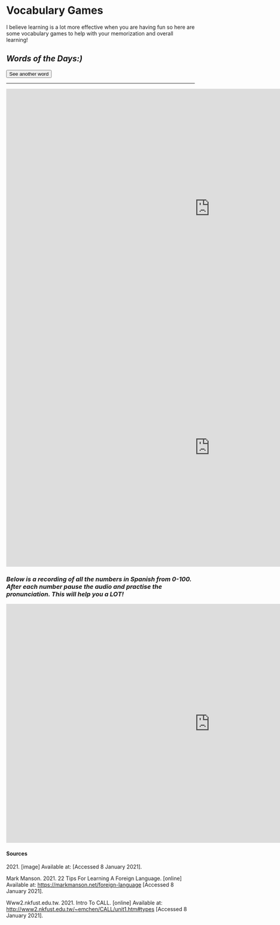 <h1>Vocabulary Games</h1>
<p>I believe learning is a lot more effective when you are having fun so here are some vocabulary games to help with your memorization and overall learning!</p>


<h2><em>Words of the Days:)</em></h2>
<dl id="quote"></dl>
<!--<script src="script.js"></script>-->
<p><button onclick="loadQuote()">See another word</button></p>
<hr />

<script>
var idioms = [ 
'Lunes', 
'Martes', 
'Miércoles',    
'Jueves',
'Viernes',
'Sábado'
];

var examples = [
'Translation: <i> Monday.</i>', 
'Translation: <i> Tuesday.</i>', 
'Translation: <i> Wednesday.</i>',
'Translation: <i> Thursday.</i>',
'Translation: <i> Friday.</i>',
'Translation: <i> Saturday.</i>'

];

var quoteNo;
var idiomNo;
function loadQuote() {
    idiomNo = Math.floor(Math.random() * (idioms.length));
    if(idiomNo !== quoteNo) {
    //alert(quotes[quoteNo]);
    	document.getElementById("quote").innerHTML = "<dt>" + idioms[idiomNo] + "</dt>" + "<dd>" + examples[idiomNo] + "</dd>";
   	quoteNo = idiomNo;
    	return quoteNo;
    	}
    	else {
    	loadQuote();
    	}
	}
loadQuote();
</script>
<iframe src="https://amayazemmanuel.h5p.com/content/1291194507686359497/embed" width="1088" height="637" frameborder="0" allowfullscreen="allowfullscreen" allow="geolocation *; microphone *; camera *; midi *; encrypted-media *"></iframe><script src="https://amayazemmanuel.h5p.com/js/h5p-resizer.js" charset="UTF-8"></script>

<iframe src="https://amayazemmanuel.h5p.com/content/1291217370654367327/embed" width="1088" height="637" frameborder="0" allowfullscreen="allowfullscreen" allow="geolocation *; microphone *; camera *; midi *; encrypted-media *"></iframe><script src="https://amayazemmanuel.h5p.com/js/h5p-resizer.js" charset="UTF-8"></script>

<h3><em>Below is a recording of all the numbers in Spanish from 0-100. After each number pause the audio and practise the pronunciation. This will help you a LOT!</em></h3>
<iframe src="https://amayazemmanuel.h5p.com/content/1291217393792543957/embed" width="1088" height="637" frameborder="0" allowfullscreen="allowfullscreen" allow="geolocation *; microphone *; camera *; midi *; encrypted-media *"></iframe><script src="https://amayazemmanuel.h5p.com/js/h5p-resizer.js" charset="UTF-8"></script>

<h4> Sources </h4>
<p>
2021. [image] Available at: <https://youtu.be/--BHuKeveg4> [Accessed 8 January 2021].

Mark Manson. 2021. 22 Tips For Learning A Foreign Language. [online] Available at: <https://markmanson.net/foreign-language> [Accessed 8 January 2021].

Www2.nkfust.edu.tw. 2021. Intro To CALL. [online] Available at: <http://www2.nkfust.edu.tw/~emchen/CALL/unit1.htm#types> [Accessed 8 January 2021].
</p>
